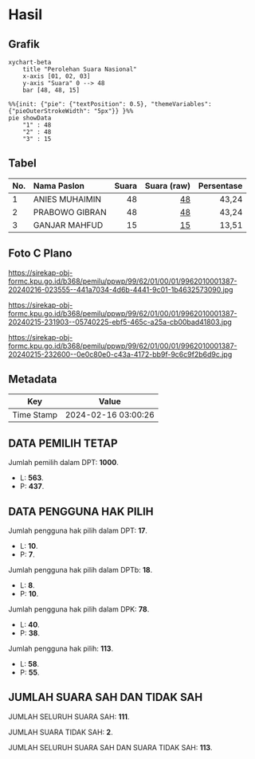 # Hasil

## Grafik

```mermaid
xychart-beta
    title "Perolehan Suara Nasional"
    x-axis [01, 02, 03]
    y-axis "Suara" 0 --> 48
    bar [48, 48, 15]
```

```mermaid
%%{init: {"pie": {"textPosition": 0.5}, "themeVariables": {"pieOuterStrokeWidth": "5px"}} }%%
pie showData
    "1" : 48
    "2" : 48
    "3" : 15
```

## Tabel

| No. | Nama Paslon    | Suara | Suara (raw) | Persentase |
|:--- |:-------------- | -----:| -----------:| ----------:|
| 1   | ANIES MUHAIMIN | 48    | [48][p-1]   | 43,24      |
| 2   | PRABOWO GIBRAN | 48    | [48][p-2]   | 43,24      |
| 3   | GANJAR MAHFUD  | 15    | [15][p-3]   | 13,51      |


[p-1]: https://github.com/gigit-pemilu/pemilu-2024/blob/main/pilpres/hitung-suara/sub/99-luar-negeri/sub/62-kuala-lumpur-malaysia/sub/01-kuala-lumpur-malaysia/sub/0001-kuala-lumpur-malaysia/sub/387-tps-074/sub/paslon-1.txt
[p-2]: https://github.com/gigit-pemilu/pemilu-2024/blob/main/pilpres/hitung-suara/sub/99-luar-negeri/sub/62-kuala-lumpur-malaysia/sub/01-kuala-lumpur-malaysia/sub/0001-kuala-lumpur-malaysia/sub/387-tps-074/sub/paslon-2.txt
[p-3]: https://github.com/gigit-pemilu/pemilu-2024/blob/main/pilpres/hitung-suara/sub/99-luar-negeri/sub/62-kuala-lumpur-malaysia/sub/01-kuala-lumpur-malaysia/sub/0001-kuala-lumpur-malaysia/sub/387-tps-074/sub/paslon-3.txt

## Foto C Plano

https://sirekap-obj-formc.kpu.go.id/b368/pemilu/ppwp/99/62/01/00/01/9962010001387-20240216-023555--441a7034-4d6b-4441-9c01-1b4632573090.jpg

https://sirekap-obj-formc.kpu.go.id/b368/pemilu/ppwp/99/62/01/00/01/9962010001387-20240215-231903--05740225-ebf5-465c-a25a-cb00bad41803.jpg

https://sirekap-obj-formc.kpu.go.id/b368/pemilu/ppwp/99/62/01/00/01/9962010001387-20240215-232600--0e0c80e0-c43a-4172-bb9f-9c6c9f2b6d9c.jpg


## Metadata

| Key        | Value               |
| ---------- | ------------------- |
| Time Stamp | 2024-02-16 03:00:26 |


## DATA PEMILIH TETAP

Jumlah pemilih dalam DPT: **1000**.
 * L: **563**.
 * P: **437**.

## DATA PENGGUNA HAK PILIH

Jumlah pengguna hak pilih dalam DPT: **17**.
 * L: **10**.
 * P: **7**.

Jumlah pengguna hak pilih dalam DPTb: **18**.
 * L: **8**.
 * P: **10**.

Jumlah pengguna hak pilih dalam DPK: **78**.
 * L: **40**.
 * P: **38**.

Jumlah pengguna hak pilih: **113**.
 * L: **58**.
 * P: **55**.

## JUMLAH SUARA SAH DAN TIDAK SAH

JUMLAH SELURUH SUARA SAH: **111**.

JUMLAH SUARA TIDAK SAH: **2**.

JUMLAH SELURUH SUARA SAH DAN SUARA TIDAK SAH: **113**.


